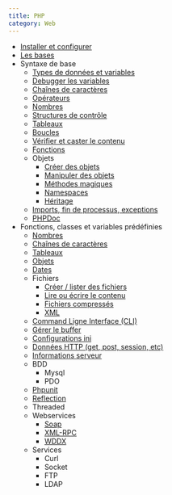 ```yaml
---
title: PHP
category: Web
---
```


* [Installer et configurer](!php/install.md)
* [Les bases](!php/bases.md)
* Syntaxe de base
  * [Types de données et variables](!php/types.md)
  * [Debugger les variables](!php/debug.md)
  * [Chaînes de caractères](!php/string.md)
  * [Opérateurs](!php/operators.md)
  * [Nombres](!php/number.md)
  * [Structures de contrôle](!php/control.md)
  * [Tableaux](!php/array.md)
  * [Boucles](!php/loop.md)
  * [Vérifier et caster le contenu](!php/types2.md)
  * [Fonctions](!php/function.md)
  * Objets
    * [Créer des objets](!php/object.md)
    * [Manipuler des objets](!php/object2.md)
    * [Méthodes magiques](!php/object-magic.md)
    * [Namespaces](!php/namespace.md)
    * [Héritage](!php/object-extends.md)
  * [Imports, fin de processus, exceptions](!php/include.md)
  * [PHPDoc](!php/phpdoc.md)
* Fonctions, classes et variables prédéfinies
  * [Nombres](!php/number-fct.md)
  * [Chaînes de caractères](!php/string-fct.md)
  * [Tableaux](!php/array-fct.md)
  * [Objets](!php/object-fct.md)
  * [Dates](!php/dates.md)
  * Fichiers
    * [Créer / lister des fichiers](!php/files.md)
    * [Lire ou écrire le contenu](!php/files2.md)
    * [Fichiers compressés](!php/archives.md)
    * [XML](!php/xml.md)
  * [Command Ligne Interface (CLI)](!php/cli.md)
  * [Gérer le buffer](!php/buffer.md)
  * [Configurations ini](!php/ini.md)
  * [Données HTTP (get, post, session, etc)](!php/http-data.md)
  * [Informations serveur](!php/server.md)
  * BDD
    * Mysql
    * PDO
  * [Phpunit](!php/phpunit.md)
  * [Reflection](!php/reflection.md)
  * Threaded
  * Webservices
    * [Soap](!php/soap.md)
    * [XML-RPC](!php/xmlrpc.md)
    * [WDDX](!php/wddx.md)
  * Services
    * Curl
    * Socket
    * FTP
    * LDAP
